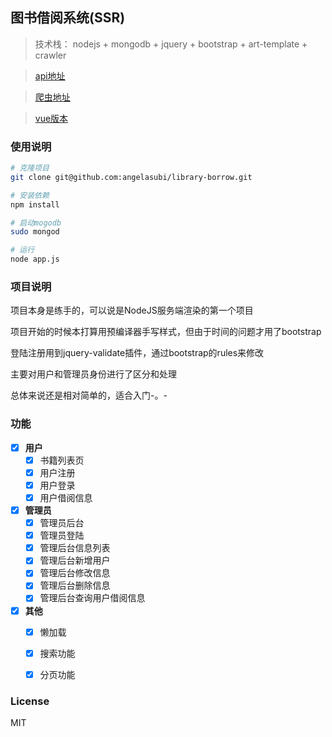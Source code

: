 ##  图书借阅系统(SSR)

> 技术栈： nodejs + mongodb + jquery + bootstrap + art-template + crawler

> [api地址](https://github.com/angelasubi/node-book-api)  

> [爬虫地址]() 

> [vue版本](https://github.com/angelasubi/vue-library)  

<!-- > [react版本](https://github.com/angelasubi/react-library) -->

### 使用说明

``` bash
# 克隆项目
git clone git@github.com:angelasubi/library-borrow.git

# 安装依赖
npm install

# 启动mogodb
sudo mongod

# 运行
node app.js

```

### 项目说明  

项目本身是练手的，可以说是NodeJS服务端渲染的第一个项目  

项目开始的时候本打算用预编译器手写样式，但由于时间的问题才用了bootstrap  

登陆注册用到jquery-validate插件，通过bootstrap的rules来修改

主要对用户和管理员身份进行了区分和处理

总体来说还是相对简单的，适合入门-。-

### 功能  

- [x] **用户**
    - [x] 书籍列表页
    - [x] 用户注册
    - [x] 用户登录
    - [x] 用户借阅信息

- [x] **管理员**
    - [x] 管理员后台
    - [x] 管理员登陆
    - [x] 管理后台信息列表
    - [x] 管理后台新增用户
    - [x] 管理后台修改信息
    - [x] 管理后台删除信息
    - [x] 管理后台查询用户借阅信息

- [x] **其他**
    - [x] 懒加载
    - [x] 搜索功能
    - [x] 分页功能 


### License
MIT 
